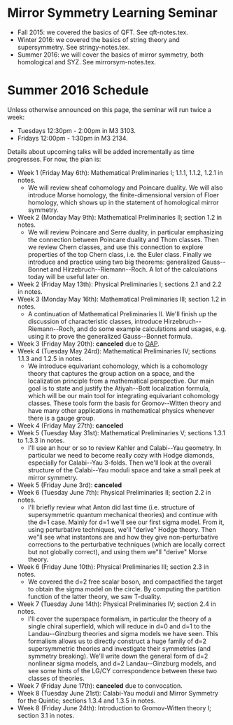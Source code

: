 # Mirror Symmetry Learning Seminar

* Fall 2015: we covered the basics of QFT. See qft-notes.tex.
* Winter 2016: we covered the basics of string theory and
  supersymmetry. See stringy-notes.tex.
* Summer 2016: we will cover the basics of mirror symmetry, both
  homological and SYZ. See mirrorsym-notes.tex.

# Summer 2016 Schedule

Unless otherwise announced on this page, the seminar will run twice a
week:
* Tuesdays 12:30pm - 2:00pm in M3 3103.
* Fridays 12:00pm - 1:30pm in M3 2134.

Details about upcoming talks will be added incrementally as time
progresses. For now, the plan is:
* Week 1 (Friday May 6th): Mathematical
  Preliminaries I; 1.1.1, 1.1.2, 1.2.1 in notes.
  - We will review sheaf cohomology and Poincare duality. We will also
    introduce Morse homology, the finite-dimensional version of Floer
    homology, which shows up in the statement of homological mirror
    symmetry.
* Week 2 (Monday May 9th): Mathematical Preliminaries II; section 1.2
  in notes.
  - We will review Poincare and Serre duality, in particular
    emphasizing the connection between Poincare duality and Thom
    classes. Then we review Chern classes, and use this connection to
    explore properties of the top Chern class, i.e. the Euler class.
    Finally we introduce and practice using two big theorems:
    generalized Gauss--Bonnet and Hirzebruch--Riemann--Roch. A lot of
    the calculations today will be useful later on.
* Week 2 (Friday May 13th): Physical Preliminaries I; sections 2.1
  and 2.2 in notes.
* Week 3 (Monday May 16th): Mathematical Preliminaries III;
  section 1.2 in notes.
  - A continuation of Mathematical Preliminaries II. We'll finish up
    the discussion of characteristic classes, introduce
    Hirzebruch--Riemann--Roch, and do some example calculations and
    usages, e.g. using it to prove the generalized Gauss--Bonnet
    formula.
* Week 3 (Friday May 20th): **canceled** due to [GAP](http://www.fields.utoronto.ca/activities/15-16/gap).
* Week 4 (Tuesday May 24rd): Mathematical Preliminaries IV;
  sections 1.1.3 and 1.2.5 in notes.
  - We introduce equivariant cohomology, which is a cohomology theory
    that captures the group action on a space, and the localization
    principle from a mathematical perspective. Our main goal is to
    state and justify the Atiyah--Bott localization formula, which
    will be our main tool for integrating equivariant cohomology
    classes. These tools form the basis for Gromov--Witten theory and
    have many other applications in mathematical physics whenever
    there is a gauge group.
* Week 4 (Friday May 27th): **canceled**
* Week 5 (Tuesday May 31st): Mathematical Preliminaries V;
  sections 1.3.1 to 1.3.3 in notes.
  - I'll use an hour or so to review Kahler and Calabi--Yau geometry.
    In particular we need to become really cozy with Hodge diamonds,
    especially for Calabi--Yau 3-folds. Then we'll look at the overall
    structure of the Calabi--Yau moduli space and take a small peek at
    mirror symmetry.
* Week 5 (Friday June 3rd): **canceled**
* Week 6 (Tuesday June 7th): Physical Preliminaries II; section 2.2 in
  notes.
  - I'll briefly review what Anton did last time (i.e. structure of
    supersymmetric quantum mechanical theories) and continue with the
    d=1 case. Mainly for d=1 we'll see our first sigma model. From it,
    using perturbative techniques, we'll "derive" Hodge theory. Then
    we"ll see what instantons are and how they give non-perturbative
    corrections to the perturbative techniques (which are locally
    correct but not globally correct), and using them we"ll "derive"
    Morse theory.
* Week 6 (Friday June 10th): Physical Preliminaries III; section 2.3
  in notes.
  - We covered the d=2 free scalar boson, and compactified the target
    to obtain the sigma model on the circle. By computing the
    partition function of the latter theory, we saw T-duality.
* Week 7 (Tuesday June 14th): Physical Preliminaries IV; section 2.4
  in notes.
  - I'll cover the superspace formalism, in particular the theory of a
    single chiral superfield, which will reduce in d=0 and d=1 to the
    Landau--Ginzburg theories and sigma models we have seen. This
    formalism allows us to directly construct a huge family of d=2
    supersymmetric theories and investigate their symmetries (and
    symmetry breaking). We'll write down the general form of d=2
    nonlinear sigma models, and d=2 Landau--Ginzburg models, and see
    some hints of the LG/CY correspondence between these two classes
    of theories.
* Week 7 (Friday June 17th): **canceled** due to convocation.
* Week 8 (Tuesday June 21st): Calabi-Yau moduli and Mirror Symmetry for
  the Quintic; sections 1.3.4 and 1.3.5 in notes.
* Week 8 (Friday June 24th): Introduction to Gromov-Witten theory I;
  section 3.1 in notes.
